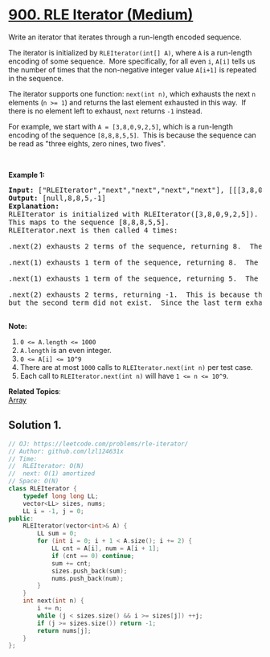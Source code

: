 # [900. RLE Iterator (Medium)](https://leetcode.com/problems/rle-iterator/)

<p>Write an iterator that iterates through a run-length encoded sequence.</p>

<p>The iterator is initialized by <code>RLEIterator(int[] A)</code>, where <code>A</code> is a run-length encoding of some&nbsp;sequence.&nbsp; More specifically,&nbsp;for all even <code>i</code>,&nbsp;<code>A[i]</code> tells us the number of times that the non-negative integer value <code>A[i+1]</code> is repeated in the sequence.</p>

<p>The iterator supports one function:&nbsp;<code>next(int n)</code>, which exhausts the next <code>n</code> elements&nbsp;(<code>n &gt;= 1</code>) and returns the last element exhausted in this way.&nbsp; If there is no element left to exhaust, <code>next</code>&nbsp;returns <code>-1</code> instead.</p>

<p>For example, we start with <code>A = [3,8,0,9,2,5]</code>, which is a run-length encoding of the sequence <code>[8,8,8,5,5]</code>.&nbsp; This is because the sequence can be read as&nbsp;"three eights, zero nines, two fives".</p>

<p>&nbsp;</p>

<p><strong>Example 1:</strong></p>

<pre><strong>Input: </strong><span id="example-input-1-1">["RLEIterator","next","next","next","next"]</span>, <span id="example-input-1-2">[[[3,8,0,9,2,5]],[2],[1],[1],[2]]</span>
<strong>Output: </strong><span id="example-output-1">[null,8,8,5,-1]</span>
<strong>Explanation: </strong>
RLEIterator is initialized with RLEIterator([3,8,0,9,2,5]).
This maps to the sequence [8,8,8,5,5].
RLEIterator.next is then called 4 times:

.next(2) exhausts 2 terms of the sequence, returning 8.  The remaining sequence is now [8, 5, 5].

.next(1) exhausts 1 term of the sequence, returning 8.  The remaining sequence is now [5, 5].

.next(1) exhausts 1 term of the sequence, returning 5.  The remaining sequence is now [5].

.next(2) exhausts 2 terms, returning -1.  This is because the first term exhausted was 5,
but the second term did not exist.  Since the last term exhausted does not exist, we return -1.

</pre>

<p><strong>Note:</strong></p>

<ol>
	<li><code>0 &lt;= A.length &lt;= 1000</code></li>
	<li><code>A.length</code>&nbsp;is an even integer.</li>
	<li><code>0 &lt;= A[i] &lt;= 10^9</code></li>
	<li>There are at most <code>1000</code> calls to <code>RLEIterator.next(int n)</code> per test case.</li>
	<li>Each call to&nbsp;<code>RLEIterator.next(int n)</code>&nbsp;will have <code>1 &lt;= n &lt;= 10^9</code>.</li>
</ol>


**Related Topics**:  
[Array](https://leetcode.com/tag/array/)

## Solution 1.

```cpp
// OJ: https://leetcode.com/problems/rle-iterator/
// Author: github.com/lzl124631x
// Time:
// 	RLEIterator: O(N)
// 	next: O(1) amortized
// Space: O(N)
class RLEIterator {
    typedef long long LL;
    vector<LL> sizes, nums;
    LL i = -1, j = 0;
public:
    RLEIterator(vector<int>& A) {
        LL sum = 0;
        for (int i = 0; i + 1 < A.size(); i += 2) {
            LL cnt = A[i], num = A[i + 1];
            if (cnt == 0) continue;
            sum += cnt;
            sizes.push_back(sum);
            nums.push_back(num);
        }
    }
    int next(int n) {
        i += n;
        while (j < sizes.size() && i >= sizes[j]) ++j;
        if (j >= sizes.size()) return -1;
        return nums[j];
    }
};
```
